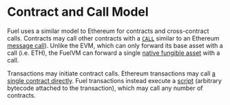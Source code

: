 # Contract and Call Model

Fuel uses a similar model to Ethereum for contracts and cross-contract calls. Contracts may call other contracts with a [`CALL`](https://fuellabs.github.io/fuel-specs/master/vm/instruction_set#call-call-contract) similar to an Ethereum [message call](https://github.com/ethereum/yellowpaper/blob/8fea825c80e27fa9df5d89fb3365d1067788724e/Paper.tex#L1451)). Unlike the EVM, which can only forward its base asset with a call (i.e. ETH), the FuelVM can forward a single [native fungible asset](./native_assets.md) with a call.

Transactions may initiate contract calls. Ethereum transactions may call [a single contract directly](https://github.com/ethereum/yellowpaper/blob/8fea825c80e27fa9df5d89fb3365d1067788724e/Paper.tex#L322). Fuel transactions instead execute a [script](https://fuellabs.github.io/fuel-specs/master/vm/index#script-execution) (arbitrary bytecode attached to the transaction), which may call any number of contracts.